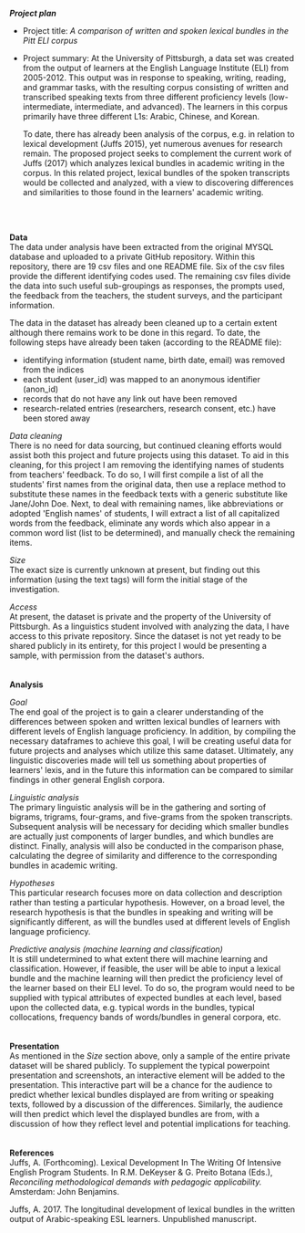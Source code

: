 ***Project plan***

- Project title: *A comparison of written and spoken lexical bundles in the Pitt ELI corpus*

- Project summary:
  At the University of Pittsburgh, a data set was created from the output of learners at the English Language Institute (ELI) from 2005-2012. This output was in response to speaking, writing, reading, and grammar tasks, with the resulting corpus consisting of written and transcribed speaking texts from three different proficiency levels (low-intermediate, intermediate, and advanced). The learners in this corpus primarily have three different L1s: Arabic, Chinese, and Korean.

  To date, there has already been analysis of the corpus, e.g. in relation to lexical development (Juffs 2015), yet numerous avenues for research remain. The proposed project seeks to complement the current work of Juffs (2017) which analyzes lexical bundles in academic writing in the corpus. In this related project, lexical bundles of the spoken transcripts would be collected and analyzed, with a view to discovering differences and similarities to those found in the learners' academic writing.
<br>
<br>

**Data**  
The data under analysis have been extracted from the original MYSQL database and uploaded to a private GitHub repository. Within this repository, there are 19 csv files and one README file. Six of the csv files provide the different identifying codes used. The remaining csv files divide the data into such useful sub-groupings as responses, the prompts used, the feedback from the teachers, the student surveys, and the participant information.

The data in the dataset has already been cleaned up to a certain extent although there remains work to be done in this regard. To date, the following steps have already been taken (according to the README file):
  - identifying information (student name, birth date, email) was removed from the indices
  - each student (user_id) was mapped to an anonymous identifier (anon_id)
  - records that do not have any link out have been removed
  - research-related entries (researchers, research consent, etc.) have been stored away

_*Data cleaning*_  
There is no need for data sourcing, but continued cleaning efforts would assist both this project and future projects using this dataset. To aid in this cleaning, for this project I am removing the identifying names of students from teachers' feedback. To do so, I will first compile a list of all the students' first names from the original data, then use a replace method to substitute these names in the feedback texts with a generic substitute like Jane/John Doe. Next, to deal with remaining names, like abbreviations or adopted 'English names' of students, I will extract a list of all capitalized words from the feedback, eliminate any words which also appear in a common word list (list to be determined), and manually check the remaining items.

_*Size*_  
The exact size is currently unknown at present, but finding out this information (using the text tags) will form the initial stage of the investigation.

_*Access*_  
At present, the dataset is private and the property of the University of Pittsburgh. As a linguistics student involved with analyzing the data, I have access to this private repository. Since the dataset is not yet ready to be shared publicly in its entirety, for this project I would be presenting a sample, with permission from the dataset's authors.
<br>
<br>
<br>
**Analysis**

_*Goal*_  
The end goal of the project is to gain a clearer understanding of the differences between spoken and written lexical bundles of learners with different levels of English language proficiency. In addition, by compiling the necessary dataframes to achieve this goal, I will be creating useful data for future projects and analyses which utilize this same dataset. Ultimately, any linguistic discoveries made will tell us something about properties of learners' lexis, and in the future this information can be compared to similar findings in other general English corpora.

_*Linguistic analysis*_  
The primary linguistic analysis will be in the gathering and sorting of bigrams, trigrams, four-grams, and five-grams from the spoken transcripts. Subsequent analysis will be necessary for deciding which smaller bundles are actually just components of larger bundles, and which bundles are distinct. Finally, analysis will also be conducted in the comparison phase, calculating the degree of similarity and difference to the corresponding bundles in academic writing.

_*Hypotheses*_  
This particular research focuses more on data collection and description rather than testing a particular hypothesis. However, on a broad level, the research hypothesis is that the bundles in speaking and writing will be significantly different, as will the bundles used at different levels of English language proficiency.

_*Predictive analysis (machine learning and classification)*_  
It is still undetermined to what extent there will machine learning and classification. However, if feasible, the user will be able to input a lexical bundle and the machine learning will then predict the proficiency level of the learner based on their ELI level. To do so, the program would need to be supplied with typical attributes of expected bundles at each level, based upon the collected data, e.g. typical words in the bundles, typical collocations, frequency bands of words/bundles in general corpora, etc.
<br>
<br>
<br>
**Presentation**  
As mentioned in the *Size* section above, only a sample of the entire private dataset will be shared publicly. To supplement the typical powerpoint presentation and screenshots, an interactive element will be added to the presentation. This interactive part will be a chance for the audience to predict whether lexical bundles displayed are from writing or speaking texts, followed by a discussion of the differences. Similarly, the audience will then predict which level the displayed bundles are from, with a discussion of how they reflect level and potential implications for teaching.
<br>
<br>
<br>
**References**  
Juffs, A. (Forthcoming). Lexical Development In The Writing Of Intensive   English Program Students. In R.M. DeKeyser & G. Preito Botana (Eds.), *Reconciling methodological demands with pedagogic applicability.* Amsterdam: John Benjamins.

Juffs, A. 2017. The longitudinal development of lexical bundles in the written output of Arabic-speaking ESL learners. Unpublished manuscript.
